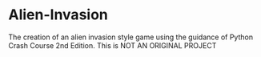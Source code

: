 # Alien-Invasion
The creation of an alien invasion style game using the guidance of Python Crash Course 2nd Edition. This is NOT AN ORIGINAL PROJECT
